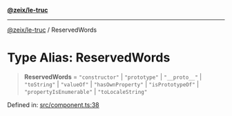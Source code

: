 [**@zeix/le-truc**](../README.md)

***

[@zeix/le-truc](../globals.md) / ReservedWords

# Type Alias: ReservedWords

> **ReservedWords** = `"constructor"` \| `"prototype"` \| `"__proto__"` \| `"toString"` \| `"valueOf"` \| `"hasOwnProperty"` \| `"isPrototypeOf"` \| `"propertyIsEnumerable"` \| `"toLocaleString"`

Defined in: [src/component.ts:38](https://github.com/zeixcom/ui-element/blob/e2d0534c92417874d64304e2f9afb7062e5cf6fa/src/component.ts#L38)
